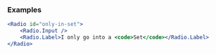 ### Examples

```jsx
<Radio id="only-in-set">
    <Radio.Input />
    <Radio.Label>I only go into a <code>Set</code></Radio.Label>
</Radio>
```